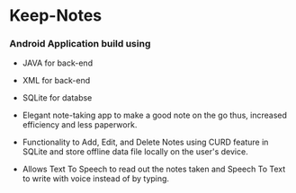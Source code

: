 # Keep-Notes

### Android Application build using 
- JAVA for back-end
- XML for back-end
- SQLite for databse


- Elegant note-taking app to make a good note on the go thus, increased efficiency and less paperwork.
- Functionality to Add, Edit, and Delete Notes using CURD feature in SQLite and store offline data file locally on the user's device.
- Allows Text To Speech to read out the notes taken and Speech To Text to write with voice instead of by typing.

